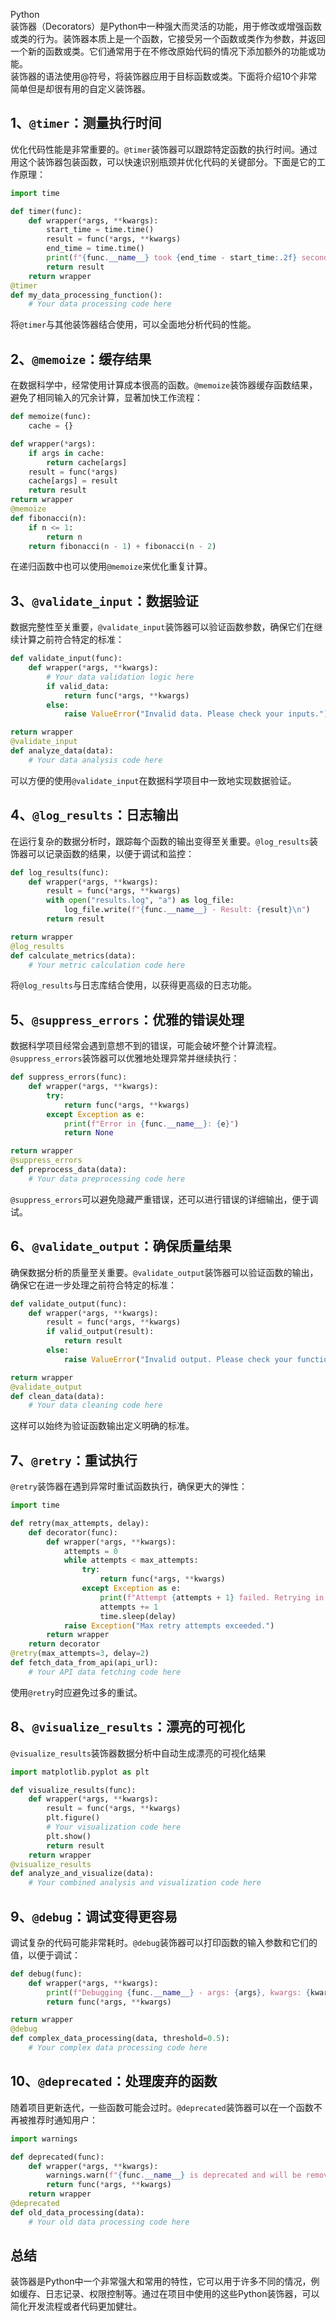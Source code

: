 Python<br />装饰器（Decorators）是Python中一种强大而灵活的功能，用于修改或增强函数或类的行为。装饰器本质上是一个函数，它接受另一个函数或类作为参数，并返回一个新的函数或类。它们通常用于在不修改原始代码的情况下添加额外的功能或功能。<br />装饰器的语法使用@符号，将装饰器应用于目标函数或类。下面将介绍10个非常简单但是却很有用的自定义装饰器。
<a name="bse2t"></a>
## 1、`@timer`：测量执行时间
优化代码性能是非常重要的。`@timer`装饰器可以跟踪特定函数的执行时间。通过用这个装饰器包装函数，可以快速识别瓶颈并优化代码的关键部分。下面是它的工作原理：
```python
import time

def timer(func):
    def wrapper(*args, **kwargs):
        start_time = time.time()
        result = func(*args, **kwargs)
        end_time = time.time()
        print(f"{func.__name__} took {end_time - start_time:.2f} seconds to execute.")
        return result
    return wrapper
@timer
def my_data_processing_function():
    # Your data processing code here
```
将`@timer`与其他装饰器结合使用，可以全面地分析代码的性能。
<a name="Q1ja2"></a>
## 2、`@memoize`：缓存结果
在数据科学中，经常使用计算成本很高的函数。`@memoize`装饰器缓存函数结果，避免了相同输入的冗余计算，显著加快工作流程：
```python
def memoize(func):
    cache = {}

def wrapper(*args):
    if args in cache:
        return cache[args]
    result = func(*args)
    cache[args] = result
    return result
return wrapper
@memoize
def fibonacci(n):
    if n <= 1:
        return n
    return fibonacci(n - 1) + fibonacci(n - 2)
```
在递归函数中也可以使用`@memoize`来优化重复计算。
<a name="Y10C1"></a>
## 3、`@validate_input`：数据验证
数据完整性至关重要，`@validate_input`装饰器可以验证函数参数，确保它们在继续计算之前符合特定的标准：
```python
def validate_input(func):
    def wrapper(*args, **kwargs):
        # Your data validation logic here
        if valid_data:
            return func(*args, **kwargs)
        else:
            raise ValueError("Invalid data. Please check your inputs.")

return wrapper
@validate_input
def analyze_data(data):
    # Your data analysis code here
```
可以方便的使用`@validate_input`在数据科学项目中一致地实现数据验证。
<a name="rQq8d"></a>
## 4、`@log_results`：日志输出
在运行复杂的数据分析时，跟踪每个函数的输出变得至关重要。`@log_results`装饰器可以记录函数的结果，以便于调试和监控：
```python
def log_results(func):
    def wrapper(*args, **kwargs):
        result = func(*args, **kwargs)
        with open("results.log", "a") as log_file:
            log_file.write(f"{func.__name__} - Result: {result}\n")
        return result

return wrapper
@log_results
def calculate_metrics(data):
    # Your metric calculation code here
```
将`@log_results`与日志库结合使用，以获得更高级的日志功能。
<a name="bajkj"></a>
## 5、`@suppress_errors`：优雅的错误处理
数据科学项目经常会遇到意想不到的错误，可能会破坏整个计算流程。`@suppress_errors`装饰器可以优雅地处理异常并继续执行：
```python
def suppress_errors(func):
    def wrapper(*args, **kwargs):
        try:
            return func(*args, **kwargs)
        except Exception as e:
            print(f"Error in {func.__name__}: {e}")
            return None

return wrapper
@suppress_errors
def preprocess_data(data):
    # Your data preprocessing code here
```
`@suppress_errors`可以避免隐藏严重错误，还可以进行错误的详细输出，便于调试。
<a name="aVm4e"></a>
## 6、`@validate_output`：确保质量结果
确保数据分析的质量至关重要。`@validate_output`装饰器可以验证函数的输出，确保它在进一步处理之前符合特定的标准：
```python
def validate_output(func):
    def wrapper(*args, **kwargs):
        result = func(*args, **kwargs)
        if valid_output(result):
            return result
        else:
            raise ValueError("Invalid output. Please check your function logic.")

return wrapper
@validate_output
def clean_data(data):
    # Your data cleaning code here
```
这样可以始终为验证函数输出定义明确的标准。
<a name="J0eey"></a>
## 7、`@retry`：重试执行
`@retry`装饰器在遇到异常时重试函数执行，确保更大的弹性：
```python
import time

def retry(max_attempts, delay):
    def decorator(func):
        def wrapper(*args, **kwargs):
            attempts = 0
            while attempts < max_attempts:
                try:
                    return func(*args, **kwargs)
                except Exception as e:
                    print(f"Attempt {attempts + 1} failed. Retrying in {delay} seconds.")
                    attempts += 1
                    time.sleep(delay)
            raise Exception("Max retry attempts exceeded.")
        return wrapper
    return decorator
@retry(max_attempts=3, delay=2)
def fetch_data_from_api(api_url):
    # Your API data fetching code here
```
使用`@retry`时应避免过多的重试。
<a name="IdLne"></a>
## 8、`@visualize_results`：漂亮的可视化
`@visualize_results`装饰器数据分析中自动生成漂亮的可视化结果
```python
import matplotlib.pyplot as plt

def visualize_results(func):
    def wrapper(*args, **kwargs):
        result = func(*args, **kwargs)
        plt.figure()
        # Your visualization code here
        plt.show()
        return result
    return wrapper
@visualize_results
def analyze_and_visualize(data):
    # Your combined analysis and visualization code here
```
<a name="Bs1mm"></a>
## 9、`@debug`：调试变得更容易
调试复杂的代码可能非常耗时。`@debug`装饰器可以打印函数的输入参数和它们的值，以便于调试：
```python
def debug(func):
    def wrapper(*args, **kwargs):
        print(f"Debugging {func.__name__} - args: {args}, kwargs: {kwargs}")
        return func(*args, **kwargs)

return wrapper
@debug
def complex_data_processing(data, threshold=0.5):
    # Your complex data processing code here
```
<a name="cWn59"></a>
## 10、`@deprecated`：处理废弃的函数
随着项目更新迭代，一些函数可能会过时。`@deprecated`装饰器可以在一个函数不再被推荐时通知用户：
```python
import warnings

def deprecated(func):
    def wrapper(*args, **kwargs):
        warnings.warn(f"{func.__name__} is deprecated and will be removed in future versions.", DeprecationWarning)
        return func(*args, **kwargs)
    return wrapper
@deprecated
def old_data_processing(data):
    # Your old data processing code here
```
<a name="RBBnT"></a>
## 总结
装饰器是Python中一个非常强大和常用的特性，它可以用于许多不同的情况，例如缓存、日志记录、权限控制等。通过在项目中使用的这些Python装饰器，可以简化开发流程或者代码更加健壮。
